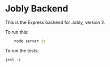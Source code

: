 # Jobly Backend

This is the Express backend for Jobly, version 2.

To run this:

```js
    node server.js
```
    
To run the tests:

    jest -i
